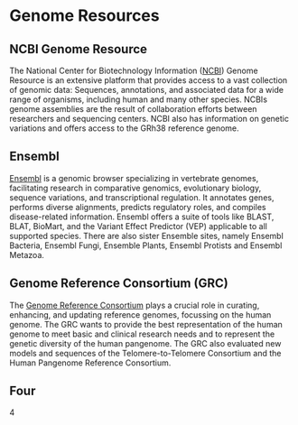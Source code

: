 # Genome Resources
##  NCBI Genome Resource
The National Center for Biotechnology Information ([NCBI](https://www.ncbi.nlm.nih.gov/projects/genome/guide/human/index.shtml)) Genome Resource is an extensive platform that provides access to a vast collection of genomic data: Sequences, annotations, and associated data for a wide range of organisms, including human and many other species. NCBIs genome assemblies are the result of collaboration efforts between researchers and sequencing centers. NCBI also has information on genetic variations and offers access to the GRh38 reference genome.

## Ensembl
[Ensembl](https://www.ensembl.org/index.html) is a genomic browser specializing in vertebrate genomes, facilitating research in comparative genomics, evolutionary biology, sequence variations, and transcriptional regulation. It annotates genes, performs diverse alignments, predicts regulatory roles, and compiles disease-related information. Ensembl offers a suite of tools like BLAST, BLAT, BioMart, and the Variant Effect Predictor (VEP) applicable to all supported species. There are also sister Ensemble sites, namely Ensembl Bacteria, Ensembl Fungi, Ensemble Plants, Ensembl Protists and Ensembl Metazoa.

## Genome Reference Consortium (GRC)
The [Genome Reference Consortium](https://www.ncbi.nlm.nih.gov/grc) plays a crucial role in curating, enhancing, and updating reference genomes, focussing on the human genome. The GRC wants to provide the best representation of the human genome to meet basic and clinical research needs and to represent the genetic diversity of the human pangenome. The GRC also evaluated new models and sequences of the Telomere-to-Telomere Consortium and the Human Pangenome Reference Consortium.

## Four
4
